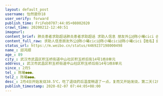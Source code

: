 ```yaml
---
layout: default_post
username: 怡然是你18
user_verify: forward
publish_time: FriFeb0707:44:05+08002020
crawl_time: 20200212-12:40:51
imageurl: 
content_brief: 肺炎患者求助超话肺炎患者求助超话 求助人信息 朋友外公@陈小曦cici @陈小曦cici @陈小曦cici 【姓名】邱鸿顺【年龄】89【所在城市】武汉市武昌区积玉桥街道中山社区积玉桥后街14号1栋8单元【所在小区、社区】武汉市武昌区积玉桥街道中山社区积玉桥后街14号1栋8单元【患病时间】2月5【联 ...全文
content_full_raw: 求助人信息朋友外公@陈小曦cici@陈小曦cici@陈小曦cici【姓名】邱鸿顺【年龄】89【所在城市】武汉市武昌区积玉桥街道中山社区积玉桥后街14号1栋8单元【所在小区、社区】武汉市武昌区积玉桥街道中山社区积玉桥后街14号1栋8单元【患病时间】2月5【联系方式】陈曦：●●●。【其他紧急联系人】陈曦：●●●。【病情描述】2月4日开始发烧38.5℃，吃了退烧药后温度稍退了一点，复而又开始发烧，第二天(2月5日)早上量38.5℃，已咳嗽5天，呼吸困难，呼吸音很重，去积玉桥社区卫生服务中心拍了胸片，结果是&quot;双肺感染性病变“，2月5日下午去湖北省人民医院做了核酸检测，今天(2月6日)早上出的结果是:阳性，已经上报社区了，社区只能上报街道等消息，连方舱医院都要排，进不去。中午社区卫生服务中心开了转诊单，也将人开车送至省人民医院，但是医院无理由拒收，现外公一人在医院外的敞篷车上等待。外公有基础疾病，心脏病，糖尿病，原来腿还出过车祸，行动非常不方便。我外公所居住的地方是武昌区的老城区，散居型，活动空间都是敞开型的，卫生间是公共厕所，有60多户，常住人口300余人共用（不含流动人口），传染传播性很大、很广，如果在家里隔离，隐患极大，传播极广，为了对社会负责，对隔壁左右邻居负责，请大家帮帮忙，转发一下。网上能填的表我都填了，能打的电话都打了。照顾我外公的三姨和小姨现在也是高疑人员需要隔离，表妹年轻已经被送去酒店隔离。@侠客岛@侠客岛@侠客岛
status_url: https://m.weibo.cn/status/4469237198000498
name_: 邱鸿顺
age_: 89
city_: 武汉市武昌区积玉桥街道中山社区积玉桥后街14号1栋8单元
address_: 武汉市武昌区积玉桥街道中山社区积玉桥后街14号1栋8单元
since_: 2月5
tel_: 陈曦●●●。
tel2_: 陈曦●●●。
desc_: 2月4日开始发烧38.5℃，吃了退烧药后温度稍退了一点，复而又开始发烧，第二天(2月5日)早上量38.5℃，已咳嗽5天，呼吸困难，呼吸音很重，去积玉桥社区卫生服务中心拍了胸片，结果是&quot;双肺感染性病变“，2月5日下午去湖北省人民医院做了核酸检测，今天(2月6日)早上出的结果是阳性，已经上报社区了，社区只能上报街道等消息，连方舱医院都要排，进不去。中午社区卫生服务中心开了转诊单，也将人开车送至省人民医院，但是医院无理由拒收，现外公一人在医院外的敞篷车上等待。外公有基础疾病，心脏病，糖尿病，原来腿还出过车祸，行动非常不方便。我外公所居住的地方是武昌区的老城区，散居型，活动空间都是敞开型的，卫生间是公共厕所，有60多户，常住人口300余人共用（不含流动人口），传染传播性很大、很广，如果在家里隔离，隐患极大，传播极广，为了对社会负责，对隔壁左右邻居负责，请大家帮帮忙，转发一下。网上能填的表我都填了，能打的电话都打了。照顾我外公的三姨和小姨现在也是高疑人员需要隔离，表妹年轻已经被送去酒店隔离。@侠客岛@侠客岛@侠客岛
publish_timestamp: 2020-02-07 07:44:05+08:00
---
```


